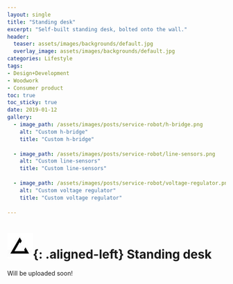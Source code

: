 ```yaml
---
layout: single
title: "Standing desk"
excerpt: "Self-built standing desk, bolted onto the wall."
header:
  teaser: assets/images/backgrounds/default.jpg
  overlay_image: assets/images/backgrounds/default.jpg
categories: Lifestyle
tags:
- Design+Development
- Woodwork
- Consumer product
toc: true
toc_sticky: true
date: 2019-01-12
gallery:
  - image_path: /assets/images/posts/service-robot/h-bridge.png
    alt: "Custom h-bridge"
    title: "Custom h-bridge"

  - image_path: /assets/images/posts/service-robot/line-sensors.png
    alt: "Custom line-sensors"
    title: "Custom line-sensors"

  - image_path: /assets/images/posts/service-robot/voltage-regulator.png
    alt: "Custom voltage regulator"
    title: "Custom voltage regulator"

---
```

# ![favicon](/assets/images/favicon.jpg){: .aligned-left} Standing desk
Will be uploaded soon!
